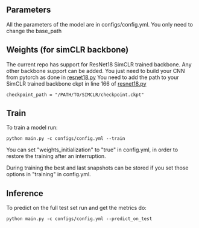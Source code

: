 ## Parameters

All the parameters of the model are in configs/config.yml. You only need to change the base_path 

## Weights (for simCLR backbone)

The current repo has support for ResNet18 SimCLR trained backbone. Any other backbone support can be added. You just need to build your CNN from pytorch as done in [resnet18.py](models/backbone/resnet18.py)
You need to add the path to your SimCLR trained backbone ckpt in line 166 of [resnet18.py](models/backbone/resnet18.py)
```
checkpoint_path = "/PATH/TO/SIMCLR/checkpoint.ckpt"
```

## Train

To train a model run:

```
python main.py -c configs/config.yml --train
```

You can set "weights_initialization" to "true" in config.yml, in order to restore the training after an interruption.  

During training the best and last snapshots can be stored if you set those options in "training" in config.yml.


## Inference 

To predict on the full test set run and get the metrics do: 

```
python main.py -c configs/config.yml --predict_on_test
```

